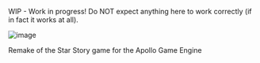 WIP - Work in progress!
Do NOT expect anything here to work correctly (if in fact it works at all).

![image](https://user-images.githubusercontent.com/11202073/103112021-b3a30500-4652-11eb-9877-a7e82cb8a672.png)

Remake of the Star Story game for the Apollo Game Engine
